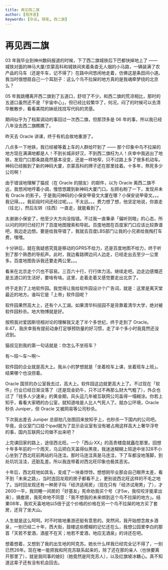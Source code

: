```yaml
---
title: 再见西二旗
author: [程序君]
keywords: [杂谈, 随笔, 西二旗]
---
```


# 再见西二旗

03 年我毕业到神州数码报道的时候，下了西二旗城铁后下巴都快掉地上了 —— 城铁对面的神马大厦/京蒙高科和城铁间夹着条杳无人烟的小马路，一辆装满了农产品的马车（还是牛车，记不得了）在路中间悠闲地走着，仿佛这是条田间小道。我当时很想扇自己一个耳刮子：这么个鸟不拉屎的地方真的是我魂牵梦绕的北京么？

05 年我跳槽离开西二旗到了五道口，舒坦了不少。和西二旗的荒凉相比，那时的五道口虽然还不是「宇宙中心」，但已经比较繁华了，何况，闷了的时候可以去清华散散步，看看美院的妹纸找找写代码的灵感。

期间似乎为了档案调动的事回过一次西二旗，但那顶多是 06 年的事，所以我已经八年没去西二旗瞧瞧了。

昨天去 Oracle 讲课，终于有机会故地重游了。

八点多一下地铁，我已经被等着上车的人群给吓到了 —— 那个印象中鸟不拉屎的地方现在满满地都是人！不到长城非好汉，不到西二旗枉为人！庆幸中我逃出了地铁，发现门口那条路竟然基本没变，还是一样地窄，只不过路上多了很多机动车。神码已经搬到了新的神码大厦，京蒙高科的牌子还在那里挂着。十多年，熬死多少公司啊！

由于错误地理解了猫叔（在 Oracle 的朋友）的邮件，以为 Oracle 离西二旗不远，我悠闲地哼着小调，慢悠悠踱到新神码大厦门口。左顾右盼了一下，发现并未有 Oracle 的影子。于是我问神码的小保安甲骨文大厦在哪？小保安说甲骨文。。。我记得。。。我前段时间还经过呢。。。不太远。。。费力想了想，他坚定地说，你直走（往北），然后左转（往西）一直走，就能看到了。

太谢谢小保安了，他至少大方向没指错。不过我一直秉承「偏听则暗」的心态，所以问的同时已经打开了百度地图搜索和导航。百度地图在百度家门口应该比较靠谱吧，我边走边想。要是给我导错了，我就去百度LBS部门让我的小兄弟给我掏打车费，嘿嘿。

十分钟后，就在我疑惑究竟是移动的GPRS不给力，还是百度地图不给力，终于听到了那个熟悉的导航声。此时，我边看路牌边问人边走，已经走出去至少一公里多。百度地图告诉我还要走两公里。。。

看来在北京走个穴也不容易。三百六十行，行行体力活。继续走吧。边走边感慨还是五道口的生活好，要啥有啥。这里，走着走着又感觉要走出北京了。

终于走到了上地软件园。我觉得让我给软件园设计个广告词，就是：这里是离天堂最近的地方。谁叫它是「上帝」软件园呢？

软件园果然高大上，还有个人工湖。如果清华科技园不是背靠着清华大学，绝对被软件园秒杀。地大物博就是好。

按照我对爱因斯坦相对论的理解我又走了半个多世纪，终于走到了 Oracle。8:47，我庆幸我有提前动身打足够预防量的好习惯，走了半个多小时我竟然还没迟到。

猫叔见到我的第一句话就是：你怎么不坐班车？

有～班～车～啊～

软件园的企业就是高大上。我从小的梦想就是「坐着校车上课，坐着班车上班」。结果哪个也没捞着。

Oracle 国贸的办公室我去过，高大上。软件园这边就更高大上了。不过现在「软件」行业已经日渐没落了（还是现金奶牛，只不过不再那么财大气粗了），外企也过了「钱多人少速来」的黄金期，风头這几年被互联网公司盖得一塌糊涂。你若上知乎，看看大家晒的办公室，就知道啥是人比人气死人了。就办公环境，Oracle 秒杀 Juniper，但 Oracle 又被网易等公司秒杀。

下次我出差去 Juniper 总部拍几张图回来放知乎上，也秒杀一下国内的公司吧。毕竟，会议室门口挂个ipad就为了显示会议室有没有被占用这样高大上奢华浮夸的事，国内互联网公司做不出来吧？

上完课回家的路上，途径西北旺。一个「西山·XX」的高贵楼盘就矗在那里。回想十年多年前的一个雨天，乌云把白天盖得似黑夜，我迷迷糊糊上班途中坐328不小心坐到了西北旺前两站的马连洼。那时马连洼真是马连洼，下了车都没地落脚，到处坑坑洼洼，还脏乱差。所以我连带着对西北旺印象也极其恶劣。

十年后，西北旺地如其名，变成了一块香饽饽。想想刚毕业那会自己眼界太差，看不到「未来之路」，当时连回龙观的房子都看不上，更别说西北旺这样的不毛之地了。当时回龙观还有一种房子叫「经济适用房」（现在只有「经济试用男」了），才2600一平，我同睡一间房的「好基友」死命劝我买个号（才5w，我咬咬牙能拿出来），搞套房，我死命地不同意：「我不想我的未来绑到这个鸟不拉屎的地方」。结果08年，我欢天喜地地以5倍于这个价格的价格在另一个鸟不拉屎的地方买了套房，还背了坐大山。

人生就是这么呵呵。时不时故地重游还挺有意思的。突然间，我开始想念故乡酒泉，一别已经二十年，西大街，鼓楼这些模糊的记忆还在么，我想公园里李白的那首「天若不爱酒，酒星不在天；地若不爱酒，地应无酒泉」的诗还在吧。

想着想着，又想到了我的出生地的阿克苏。她长什么样我已经完全记不得了，一别已然26年。现在唯一能把我和阿克苏联系起来的，除了还在那的亲人（也快要离开那里了），就是我同事的媳妇（她竟然是阿克苏人），以及红旗坡冰糖心。真不知道这辈子还有没有机会回去。
